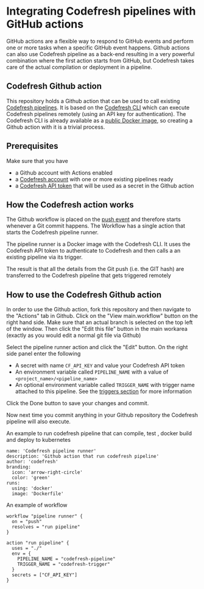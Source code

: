 # Integrating Codefresh pipelines with GitHub actions

GitHub actions are a flexible way to respond to GitHub events and perform one or more tasks
when a specific GitHub event happens. Github actions can also use Codefresh pipeline as a back-end
resulting in a very powerful combination where the first action starts from GitHub, but Codefresh takes care
of the actual compilation or deployment in a pipeline.


## Codefresh Github action

This repository holds a Github action that can be used to call existing [Codefresh pipelines](https://codefresh.io/docs/docs/configure-ci-cd-pipeline/pipelines/). It is based on the [Codefresh CLI](https://codefresh-io.github.io/cli/) which can execute Codefresh pipelines remotely (using an API key for authentication). The Codefresh CLI is already available as a [public Docker image](https://hub.docker.com/r/codefresh/cli/), so creating a Github action with it is a trivial process.

## Prerequisites

Make sure that you have

* a Github account with Actions enabled
* a [Codefresh account](https://codefresh.io/docs/docs/getting-started/create-a-codefresh-account/) with one or more existing pipelines ready
* a [Codefresh API token](https://codefresh.io/docs/docs/integrations/codefresh-api/#authentication-instructions) that will be used as a secret in the Github action


## How the Codefresh action works

The Github workflow is placed on the [push event](https://developer.github.com/v3/activity/events/types/#pushevent) and therefore starts whenever a Git commit happens. The Workflow has a single action that starts the Codefresh pipeline runner.

The pipeline runner is a Docker image with the Codefresh CLI. It uses the Codefresh API token to authenticate to Codefresh and then calls a an existing pipeline via its trigger.

The result is that all the details from the Git push (i.e. the GIT hash) are transferred to the Codefresh pipeline that gets triggered remotely

## How to use the Codefresh Github action

In order to use the Github action, fork this repository and then navigate to the "Actions" tab in Github. Click on the "View main.workflow" button on the right hand side. Make sure that an actual branch is selected on the top left of the window. Then click the "Edit this file" button in the main workarea (exactly as you would edit a normal git file via Github)

Select the pipeline runner action and click the "Edit" button. On the right side panel enter the following

* A secret with name `CF_API_KEY` and value your Codefresh API token
* An environment variable called `PIPELINE_NAME` with a value of `<project_name>/<pipeline_name>`
* An optional environment variable called `TRIGGER_NAME` with trigger name attached to this pipeline. See the [triggers section](https://codefresh.io/docs/docs/configure-ci-cd-pipeline/triggers/) for more information

Click the Done button to save your changes and commit.

Now next time you commit anything in your Github repository the Codefresh pipeline will also execute.

An example to run codefresh pipeline that can compile, test , docker build and deploy to kubernetes
```
name: 'Codefresh pipeline runner'
description: 'Github action that run codefresh pipeline'
author: 'codefresh'
branding:
  icon: 'arrow-right-circle'
  color: 'green'
runs:
  using: 'docker'
  image: 'Dockerfile'
```

An example of workflow

```
workflow "pipeline runner" {
  on = "push"
  resolves = "run pipeline"
}

action "run pipeline" {
  uses = "./"
  env = {
    PIPELINE_NAME = "codefresh-pipeline"
    TRIGGER_NAME = "codefresh-trigger"
  }
  secrets = ["CF_API_KEY"]
}
```
